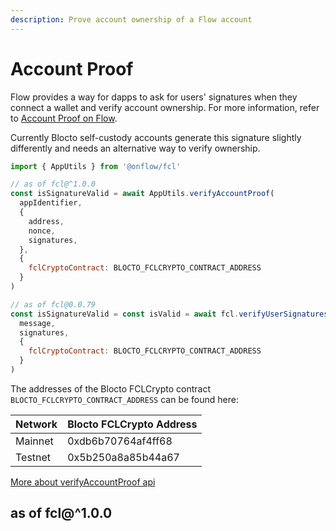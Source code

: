 ```yaml
---
description: Prove account ownership of a Flow account
---
```


# Account Proof

Flow provides a way for dapps to ask for users' signatures when they connect a wallet and verify account ownership. For more information, refer to [Account Proof on Flow](https://docs.onflow.org/fcl/reference/proving-authentication/).

Currently Blocto self-custody accounts generate this signature slightly differently and needs an alternative way to verify ownership.

```javascript
import { AppUtils } from '@onflow/fcl'

// as of fcl@^1.0.0
const isSignatureValid = await AppUtils.verifyAccountProof(
  appIdentifier,
  {
    address,
    nonce,
    signatures,
  },
  {
    fclCryptoContract: BLOCTO_FCLCRYPTO_CONTRACT_ADDRESS
  }
)

// as of fcl@0.0.79
const isSignatureValid = const isValid = await fcl.verifyUserSignatures(
  message,
  signatures,
  {
    fclCryptoContract: BLOCTO_FCLCRYPTO_CONTRACT_ADDRESS
  }
)
```

The addresses of the Blocto FCLCrypto contract `BLOCTO_FCLCRYPTO_CONTRACT_ADDRESS` can be found here:

| Network | Blocto FCLCrypto Address |
| ------- | ------------------------ |
| Mainnet | 0xdb6b70764af4ff68       |
| Testnet | 0x5b250a8a85b44a67       |

[More about verifyAccountProof api](https://github.com/onflow/fcl-js/blob/master/docs/reference/proving-authentication.mdx)

## as of fcl@^1.0.0
